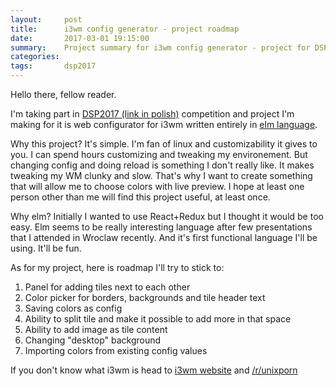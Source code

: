 ```yaml
---
layout:     post
title:      i3wm config generator - project roadmap
date:       2017-03-01 19:15:00
summary:    Project summary for i3wm config generator - project for DSP2017 competition
categories: 
tags:       dsp2017
---
```


Hello there, fellow reader. 

I'm taking part in [DSP2017 (link in polish)](http://devstyle.pl/daj-sie-poznac/) 
competition and project I'm making for it is web configurator for i3wm written 
entirely in [elm language](http://elm-lang.org/). 

Why this project? It's simple. I'm fan of linux and customizability it gives to 
you. I can spend hours customizing and tweaking my environement. But changing 
config and doing reload is something I don't really like. It makes tweaking my 
WM clunky and slow. That's why I want to create something that will allow me to 
choose colors with live preview. I hope at least one person other than me will 
find this project useful, at least once.

Why elm? Initially I wanted to use React+Redux but I thought it would be too easy.
Elm seems to be really interesting language after few presentations that I attended
in Wroclaw recently. And it's first functional language I'll be using. It'll be fun. 

As for my project, here is roadmap I'll try to stick to: 

1. Panel for adding tiles next to each other
2. Color picker for borders, backgrounds and tile header text 
3. Saving colors as config 
4. Ability to split tile and make it possible to add more in that space
5. Ability to add image as tile content 
6. Changing "desktop" background
7. Importing colors from existing config values

If you don't know what i3wm is head to [i3wm website](https://i3wm.org/) and 
[/r/unixporn](https://www.reddit.com/r/unixporn/search?q=i3&sort=top&restrict_sr=on&t=all)